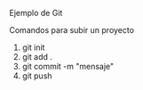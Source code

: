Ejemplo de Git

Comandos para subir un proyecto

1. git init
2. git add .
3. git commit -m "mensaje"
4. git push